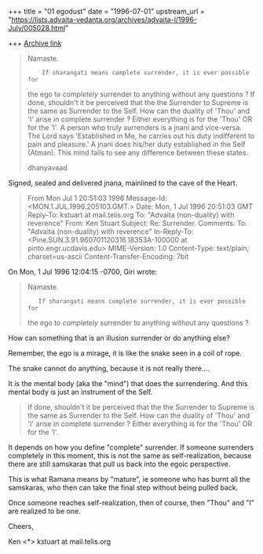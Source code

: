 +++
title = "01 egodust"
date = "1996-07-01"
upstream_url = "https://lists.advaita-vedanta.org/archives/advaita-l/1996-July/005028.html"

+++
[Archive link](https://lists.advaita-vedanta.org/archives/advaita-l/1996-July/005028.html)

> Namaste.
>
>         If sharangati means complete surrender, it is ever possible for
> the ego to *completely* surrender to anything without any questions ? If
> done, shouldn't it be perceived that the the Surrender to Supreme is the
> same as Surrender to the Self. How can the duality of 'Thou' and 'I' arise
> in complete surrender ? Either everything is for the 'Thou' OR for the 'I'.
>         A person who truly surrenders is a jnani and vice-versa. The Lord
> says 'Established in Me, he carries out his duty indifferent to pain and
> pleasure.' A jnani does his/her duty established in the Self (Atman). This
> mind fails to see any difference between these states.
>
> dhanyavaad

Signed, sealed and delivered jnana, mainlined to the cave of the Heart.

>From  Mon Jul  1 20:51:03 1996
Message-Id: <MON.1.JUL.1996.205103.GMT.>
Date: Mon, 1 Jul 1996 20:51:03 GMT
Reply-To: kstuart at mail.telis.org
To: "Advaita (non-duality) with reverence" <ADVAITA-L at TAMU.EDU>
From: Ken Stuart <kstuart at MAIL.TELIS.ORG>
Subject: Re: Surrender.
Comments: To: "Advaita (non-duality) with reverence" <ADVAITA-L at TAMU.EDU>
In-Reply-To: <Pine.SUN.3.91.960701120316.18353A-100000 at pinto.engr.ucdavis.edu>
MIME-Version: 1.0
Content-Type: text/plain; charset=us-ascii
Content-Transfer-Encoding: 7bit

On Mon, 1 Jul 1996 12:04:15 -0700, Giri <gmadras at ENGR.UCDAVIS.EDU> wrote:

>Namaste.
>
>        If sharangati means complete surrender, it is ever possible for
>the ego to *completely* surrender to anything without any questions ?

How can something that is an illusion surrender or do anything else?

Remember, the ego is a mirage, it is like the snake seen in a coil of rope.

The snake cannot do anything, because it is not really there....

It is the mental body (aka the "mind") that does the surrendering.   And this
mental body is just an instrument of the Self.

>If done, shouldn't it be perceived that the the Surrender to Supreme is the
>same as Surrender to the Self. How can the duality of 'Thou' and 'I' arise
>in complete surrender ? Either everything is for the 'Thou' OR for the 'I'.

It depends on how you define "complete" surrender.  If someone surrenders
completely in this moment, this is not the same as self-realization, because
there are still samskaras that pull us back into the egoic perspective.

This is what Ramana means by "mature", ie someone who has burnt all the
samskaras, who then can take the final step without being pulled back.

Once someone reaches self-realization, then of course, then "Thou" and "I" are
realized to be one.


Cheers,

Ken                         <*>
kstuart at mail.telis.org

